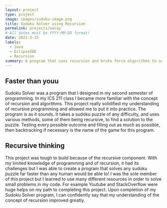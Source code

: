```yaml
---
layout: project
type: project
image: images/sudoku-image.png
title: Sudoku Solver using Recursion
permalink: projects/vacay
# All dates must be YYYY-MM-DD format!
date: 2021-3-15
labels:
  - Java
  - EclipseIDE
  - Recursion
summary: A program that uses recursion and brute force algorithms to solve any sudoku puzzle.
---
```


## Faster than youu

Sudoku Solver was a program that I designed in my second semester of programming. In my ICS 211 class I became more familiar with the concept of recursion and algorithms. This project really solidified my understanding of recursive programming and allowed me to put it into practice. The program is as it sounds. It takes a sudoku puzzle of any difficulty, and uses various methods, some of them being recursive, to find a solution to the puzzle. Testing every possible outcome and filling out as much as possible, then backtracking if necessary is the name of the game for this program. 

## Recursive thinking

This project was tough to build because of the recursive component. With my limited knowledge of programming and of recursion, it had its challenges but I was able to create a program that solves any sudoku puzzle far faster than any human would be able to! I was the sole member of this project but I learned to use many different resources in order to solve small problems in my code. For example Youtube and StackOverflow were huge helps on my path to completing this project. Upon completion of my Sudoku Solver program, I can confidently say that my understanding of the concept of recursion improved greatly.  
 

